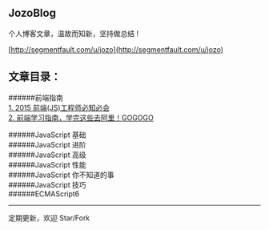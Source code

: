 JozoBlog
---
个人博客文章，温故而知新，坚持做总结 !

[http://segmentfault.com/u/jozo](http://segmentfault.com/u/jozo)

文章目录：
----
######前端指南  
[1. 2015 前端(JS)工程师必知必会](https://github.com/callmeJozo/JozoBlog/blob/master/%E5%89%8D%E7%AB%AF%E6%8C%87%E5%8D%97/1.%202015%20%E5%89%8D%E7%AB%AF(JS)%E5%B7%A5%E7%A8%8B%E5%B8%88%E5%BF%85%E7%9F%A5%E5%BF%85%E4%BC%9A.md)  
[2. 前端学习指南，学完这些去阿里！GOGOGO](https://github.com/callmeJozo/JozoBlog/blob/master/%E5%89%8D%E7%AB%AF%E6%8C%87%E5%8D%97/%E5%AD%A6%E4%B9%A0%E6%8C%87%E5%8D%97%EF%BC%8C%E5%AD%A6%E5%AE%8C%E8%BF%99%E4%BA%9B%E5%8E%BB%E9%98%BF%E9%87%8C%EF%BC%81.md)

######JavaScript 基础  
######JavaScript 进阶  
######JavaScript 高级  
######JavaScript 性能  
######JavaScript 你不知道的事  
######JavaScript 技巧  
######ECMAScript6 

----
定期更新，欢迎 Star/Fork
